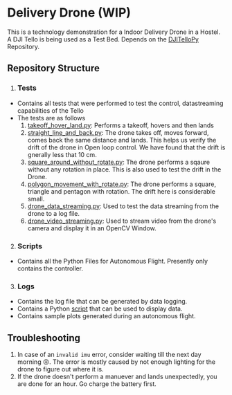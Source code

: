 # Delivery Drone (WIP)
This is a technology demonstration for a Indoor Delivery Drone in a Hostel. A DJI Tello is being used as a Test Bed. 
Depends on the [DJITelloPy](https://github.com/damiafuentes/DJITelloPy) Repository.

## Repository Structure
1. ### Tests
- Contains all tests that were performed to test the control, datastreaming capabilities of the Tello
- The tests are as follows
    1. [takeoff_hover_land.py](tests/takeoff_hover_land.py): Performs a takeoff, hovers and then lands
    2. [straight_line_and_back.py](tests/straight_line_and_back.py): The drone takes off, moves forward, comes back the same distance and lands. This helps us verify the drift of the drone in Open loop control. We have found that the drift is gnerally less that 10 cm.
    3. [square_around_without_rotate.py](tests/square_around_without_rotate.py): The drone performs a sqaure without any rotation in place. This is also used to test the drift in the Drone.
    4. [polygon_movement_with_rotate.py](tests/polygon_movemenet_with_rotate.py): The drone performs a square, triangle and pentagon with rotation. The drift here is considerable small.
    5. [drone_data_streaming.py](tests/drone_data_streaming.py): Used to test the data streaming from the drone to a log file.
    6. [drone_video_streaming.py](tests/drone_video_streaming.py): Used to stream video from the drone's camera and display it in an OpenCV Window.
2. ### Scripts
- Contains all the Python Files for Autonomous Flight. Presently only contains the controller.
3. ### Logs
- Contains the log file that can be generated by data logging.
- Contains a Python [script](logs/plot_data.py) that can be used to display data.
- Contains sample plots generated during an autonomous flight.

## Troubleshooting
1. In case of an `invalid imu` error, consider waiting till the next day morning 😜. The error is mostly caused by not enough lighting for the drone to figure out where it is.
2. If the drone doesn't perform a manuever and lands unexpectedly, you are done for an hour. Go charge the battery first.